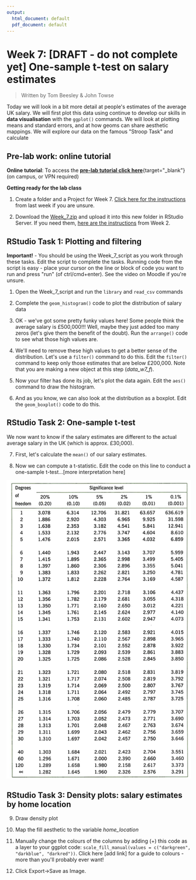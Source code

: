 ```yaml
---
output:
  html_document: default
  pdf_document: default
---
```





# Week 7: [DRAFT - do not complete yet] One-sample t-test on salary estimates

> Written by Tom Beesley & John Towse

Today we will look in a bit more detail at people's estimates of the average UK salary. We will first plot this data using continue to develop our skills in **data visualisation** with the `ggplot()` commands.  We will look at plotting means and standard errors, and at how geoms can share aesthetic mappings. We will explore our data on the famous "Stroop Task" and calculate

## Pre-lab work: online tutorial

**Online tutorial**: To access the [**pre-lab tutorial click here**](https://ma-rconnect.lancs.ac.uk/Week_7_LabPrep){target="_blank"} (on campus, or VPN required)

**Getting ready for the lab class** 

1. Create a folder and a Project for Week 7. [Click here for the instructions](#creating_project) from last week if you are unsure.

2. Download the [Week_7.zip](files/Week_7/Week_7.zip) and upload it into this new folder in RStudio Server. If you need them, [here are the instructions](#uploading_zip) from Week 2.

## RStudio Task 1: Plotting and filtering

**Important!** - You should be using the Week_7_script as you work through these tasks. Edit the script to complete the tasks. Running code from the script is easy - place your cursor on the line or block of code you want to run and press "run" (of ctrl/cmd+enter). See the video on Moodle if you're unsure.

1. Open the Week_7_script and run the `library` and `read_csv` commands

2. Complete the `geom_histogram()` code to plot the distribution of salary data

3. OK - we've got some pretty funky values here! Some people think the average salary is £500,000!!! Well, maybe they just added too many zeros (let's give them the benefit of the doubt). Run the `arrange()` code to see what those high values are.

4. We'll need to remove these high values to get a better sense of the distribution. Let's use a `filter()` command to do this. Edit the `filter()` command to keep only those estimates that are below £200,000. Note that you are making a new object at this step (*data_w7_f*).

5. Now your filter has done its job, let's plot the data again. Edit the `aes()` command to draw the histogram.

6. And as you know, we can also look at the distribution as a boxplot. Edit the `geom_boxplot()` code to do this.

## RStudio Task 2: One-sample t-test

We now want to know if the salary estimates are different to the actual average salary in the UK (which is approx. £30,000). 

7. First, let's calculate the `mean()` of our salary estimates.

8. Now we can compute a t-statistic. Edit the code on this line to conduct a one-sample t-test...[more interpretation here]


![](files/Week_7/ttable.png)

## RStudio Task 3: Density plots: salary estimates by home location

9. Draw density plot

10. Map the fill aesthetic to the variable *home_location*

11. Manually change the colours of the columns by adding (+) this code as a layer to your ggplot code: `scale_fill_manual(values = c("darkgreen", "darkblue", "darkred"))`. Click here [add link] for a guide to colours - more than you'll probably ever want!

12. Click Export->Save as Image. 

